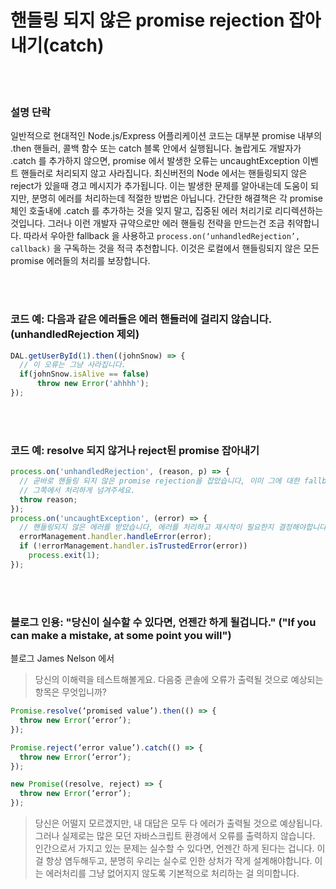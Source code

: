 # 핸들링 되지 않은 promise rejection 잡아내기(catch)

<br/><br/>

### 설명 단락

일반적으로 현대적인 Node.js/Express 어플리케이션 코드는 대부분 promise 내부의 .then 핸들러, 콜백 함수 또는 catch 블록 안에서 실행됩니다. 놀랍게도 개발자가 .catch 를 추가하지 않으면, promise 에서 발생한 오류는 uncaughtException 이벤트 핸들러로 처리되지 않고 사라집니다. 최신버전의 Node 에서는 핸들링되지 않은 reject가 있을때 경고 메시지가 추가됩니다. 이는 발생한 문제를 알아내는데 도움이 되지만, 분명히 에러를 처리하는데 적절한 방법은 아닙니다. 간단한 해결책은 각 promise 체인 호출내에 .catch 를 추가하는 것을 잊지 말고, 집중된 에러 처리기로 리디렉션하는 것입니다. 그러나 이런 개발자 규약으로만 에러 핸들링 전략을 만드는건 조금 취약합니다. 따라서 우아한 fallback 을 사용하고 `process.on(‘unhandledRejection’, callback)` 을 구독하는 것을 적극 추천합니다. 이것은 로컬에서 핸들링되지 않은 모든 promise 에러들의 처리를 보장합니다.

<br/><br/>

### 코드 예: 다음과 같은 에러들은 에러 핸들러에 걸리지 않습니다.(unhandledRejection 제외)

```javascript
DAL.getUserById(1).then((johnSnow) => {
  // 이 오류는 그냥 사라집니다.
  if(johnSnow.isAlive == false)
      throw new Error('ahhhh');
});

```

<br/><br/>

### 코드 예: resolve 되지 않거나 reject된 promise 잡아내기

```javascript
process.on('unhandledRejection', (reason, p) => {
  // 곧바로 핸들링 되지 않은 promise rejection을 잡았습니다, 이미 그에 대한 fallback 핸들러가 있기때문입니다. (아래 참고)
  // 그쪽에서 처리하게 넘겨주세요.
  throw reason;
});
process.on('uncaughtException', (error) => {
  // 핸들링되지 않은 에러를 받았습니다, 에러를 처리하고 재시작이 필요한지 결정해야합니다.
  errorManagement.handler.handleError(error);
  if (!errorManagement.handler.isTrustedError(error))
    process.exit(1);
});

```

<br/><br/>

### 블로그 인용: "당신이 실수할 수 있다면, 언젠간 하게 될겁니다." ("If you can make a mistake, at some point you will")

 블로그 James Nelson 에서

 > 당신의 이해력을 테스트해볼게요. 다음중 콘솔에 오류가 출력될 것으로 예상되는 항목은 무엇입니까?

```javascript
Promise.resolve(‘promised value’).then(() => {
  throw new Error(‘error’);
});

Promise.reject(‘error value’).catch(() => {
  throw new Error(‘error’);
});

new Promise((resolve, reject) => {
  throw new Error(‘error’);
});
```

> 당신은 어떨지 모르겠지만, 내 대답은 모두 다 에러가 출력될 것으로 예상됩니다. 그러나 실제로는 많은 모던 자바스크립트 환경에서 오류를 출력하지 않습니다. 인간으로서 가지고 있는 문제는 실수할 수 있다면, 언젠간 하게 된다는 겁니다. 이걸 항상 염두해두고, 분명히 우리는 실수로 인한 상처가 작게 설계해야합니다. 이는 에러처리를 그냥 없어지지 않도록 기본적으로 처리하는 걸 의미합니다.
